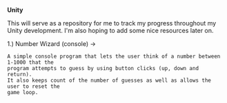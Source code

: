 <b>Unity</b> 

This will serve as a repository for me to track my progress throughout my Unity development.
I'm also hoping to add some nice resources later on.

1.) Number Wizard (console) -> 

	A simple console program that lets the user think of a number between 1-1000 that the 
	program attempts to guess by using button clicks (up, down and return). 
	It also keeps count of the number of guesses as well as allows the user to reset the 
	game loop.
